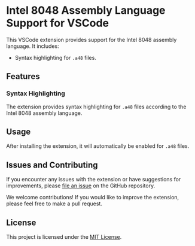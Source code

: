 # Intel 8048 Assembly Language Support for VSCode

This VSCode extension provides support for the Intel 8048 assembly language. It includes:

- Syntax highlighting for `.a48` files.

## Features

### Syntax Highlighting

The extension provides syntax highlighting for `.a48` files according to the Intel 8048 assembly language.

## Usage

After installing the extension, it will automatically be enabled for `.a48` files.

## Issues and Contributing

If you encounter any issues with the extension or have suggestions for improvements, please [file an issue](https://github.com/mblum6180/intel-8048-assembly/issues) on the GitHub repository.

We welcome contributions! If you would like to improve the extension, please feel free to make a pull request.

## License

This project is licensed under the [MIT License](LICENSE).
